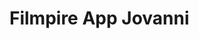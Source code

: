 # Filmpire App Jovanni

<!--
create react app
Conifigure app.js and add components file
React.DOM Config in index.js
set up react router dom routes and switch.
set up your route path layout
set up file layout and component structure
-->

